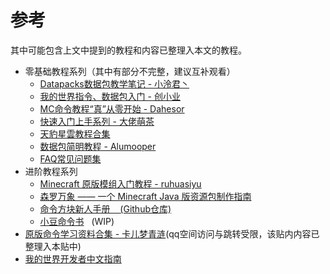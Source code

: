 # 参考
其中可能包含上文中提到的教程和内容已整理入本文的教程。  

- 零基础教程系列（其中有部分不完整，建议互补观看）
  - [Datapacks数据包教学笔记 - 小泠君丶](https://space.bilibili.com/166572139/channel/collectiondetail?sid=6211) 
  - [我的世界指令、数据包入门 - 创小业](https://space.bilibili.com/133430292/channel/collectiondetail?sid=8272)
  - [MC命令教程“真”从零开始 - Dahesor ](https://www.bilibili.com/read/readlist/rl833427)
  - [快速入门上手系列 - 大佬萌茶](https://space.bilibili.com/320500029/channel/collectiondetail?sid=3167326)
  - [天豹星雲教程合集](/index/附录1.md)
  - [数据包简明教程 - Alumooper](https://space.bilibili.com/280394409/channel/collectiondetail?sid=1398896)
  - [FAQ常见问题集](/resources/FAQ常见问题集.pdf)
- 进阶教程系列
  - [Minecraft 原版模组入门教程 - ruhuasiyu](https://zhangshenxing.github.io/VanillaModTutorial/)
  - [森罗万象 —— 一个 Minecraft Java 版资源包制作指南](https://sqwatermark.com/resguide/)
  - [命令方块新人手册&nbsp; &nbsp; ](https://commandtutorials.neocities.org/)[(Github仓库)](https://github.com/pca006132/CommandReference)
  - [小豆命令书](https://xdcmd.vari.fun/)&nbsp;&nbsp;&nbsp;(WIP)
- [原版命令学习资料合集 - 卡儿梦青涟](https://h5.qzone.qq.com/ugc/share/?sharetag=13CDCBFD5F18EA630A181BBBBDC17C86&loginfrom=4&jumptoqzone=1&subtype&ciphertext&blog_photo&g=85&res_uin=3315302995&cellid=1730644710&subid&bp1&bp2&bp7&appid=2&g_f=2000000103&_refluxos=a10)(qq空间访问与跳转受限，该贴内内容已整理入本贴中)
- [我的世界开发者中文指南](https://mouse0w0.github.io/MinecraftDeveloperGuide)